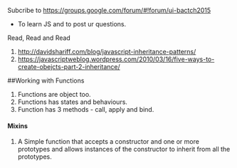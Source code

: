 Subcribe to  https://groups.google.com/forum/#!forum/ui-bactch2015
- To learn JS and to post ur questions.

Read, Read and Read
1. http://davidshariff.com/blog/javascript-inheritance-patterns/ 
2. https://javascriptweblog.wordpress.com/2010/03/16/five-ways-to-create-obejcts-part-2-inheritance/



##Working with Functions
1. Functions are object too.
2. Functions has states and behaviours.
3. Function has 3 methods - call, apply and bind.


#### Mixins
1. A Simple function that accepts a constructor and one or more prototypes and allows instances of the constructor to inherit from all the prototypes.
